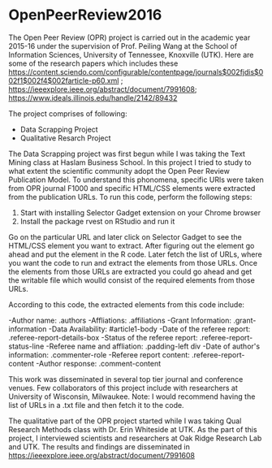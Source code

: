# OpenPeerReview2016

The Open Peer Review (OPR) project is carried out in the academic year 2015-16 under the supervision of Prof. Peiling Wang at the School of Information Sciences, University of Tennessee, Knoxville (UTK). Here are some of the research papers which includes these https://content.sciendo.com/configurable/contentpage/journals$002fjdis$002f1$002f4$002farticle-p60.xml ; https://ieeexplore.ieee.org/abstract/document/7991608; https://www.ideals.illinois.edu/handle/2142/89432

The project comprises of following:
  - Data Scrapping Project
  - Qualitative Resarch Project 

The Data Scrapping project was first begun while I was taking the Text Mining class at Haslam Business School. In this project I tried to study to what extent the scientific community adopt the Open Peer Review Publication Model. To understand this phonomena, specific URls were taken from OPR journal F1000 and specific HTML/CSS elements were extracted from the publication URLs. To run this code, perform the following steps:

  1. Start with installing Selector Gadget extension on your Chrome browser
  2. Install the package rvest on RStudio and run it
  
 Go on the particular URL and later click on Selector Gadget to see the HTML/CSS element you want to extract. After figuring out the element go ahead and put the element in the R code. Later fetch the list of URLs, where you want the code to run and extract the elements from those URLs. Once the elements from those URLs are extracted you could go ahead and get the writable file which woulld consist of the required elements from those URLs. 
 
 According to this code, the extracted elements from this code include:
 
-Author name: .authors
-Affliations: .affiliations
-Grant Information: .grant-information
-Data Availability: #article1-body
-Date of the referee report: .referee-report-details-box
-Status of the referee report: .referee-report-status-line
-Referee name and affliation: .padding-left div
-Date of author's information: .commenter-role
-Referee report content: .referee-report-content
-Author response: .comment-content

This work was disseminated in several top tier journal and conference venues. Few collaborators of this project include with researchers at University of Wisconsin, Milwaukee. 
Note: I would recommend having the list of URLs in a .txt file and then fetch it to the code. 



The qualitative part of the OPR project started while I was taking Qual Research Methods class with Dr. Erin Whiteside at UTK. As the part of this project, I interviewed scientists and researchers at Oak Ridge Research Lab and UTK. The results and findings are disseminated in https://ieeexplore.ieee.org/abstract/document/7991608


















